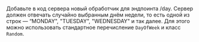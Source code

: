 Добавьте в код сервера новый обработчик для эндпоинта /day. 
Сервер должен отвечать случайно выбранным днём недели, 
то есть одной из строк — “MONDAY", "TUESDAY", "WEDNESDAY" и так далее. 
Для этого можно использовать стандартное перечисление `DayOfWeek` и класс `Random`.